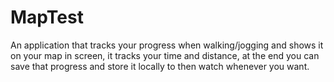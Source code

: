 # MapTest
An application that tracks your progress when walking/jogging and shows it on your map in screen, it tracks your time and distance, at the end you can save that progress and store it locally to then watch whenever you want.

